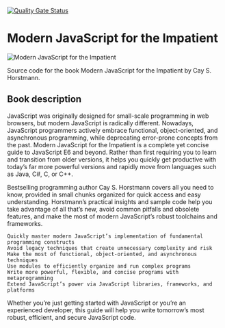 [![Quality Gate Status](https://sonarcloud.io/api/project_badges/measure?project=w3bdesign_Modern-JavaScript-for-the-Impatient&metric=alert_status)](https://sonarcloud.io/summary/new_code?id=w3bdesign_Modern-JavaScript-for-the-Impatient)

# Modern JavaScript for the Impatient

<img src="https://images-na.ssl-images-amazon.com/images/I/51Y5+ZPSaYL._SX376_BO1,204,203,200_.jpg" alt="Modern JavaScript for the Impatient" />

 Source code for the book Modern JavaScript for the Impatient by Cay S. Horstmann.
 
 ## Book description
 
JavaScript was originally designed for small-scale programming in web browsers, but modern JavaScript is radically different. Nowadays, JavaScript programmers actively embrace functional, object-oriented, and asynchronous programming, while deprecating error-prone concepts from the past. Modern JavaScript for the Impatient is a complete yet concise guide to JavaScript E6 and beyond. Rather than first requiring you to learn and transition from older versions, it helps you quickly get productive with today’s far more powerful versions and rapidly move from languages such as Java, C#, C, or C++.

Bestselling programming author Cay S. Horstmann covers all you need to know, provided in small chunks organized for quick access and easy understanding. Horstmann’s practical insights and sample code help you take advantage of all that’s new, avoid common pitfalls and obsolete features, and make the most of modern JavaScript’s robust toolchains and frameworks.

    Quickly master modern JavaScript’s implementation of fundamental programming constructs
    Avoid legacy techniques that create unnecessary complexity and risk
    Make the most of functional, object-oriented, and asynchronous techniques
    Use modules to efficiently organize and run complex programs
    Write more powerful, flexible, and concise programs with metaprogramming
    Extend JavaScript’s power via JavaScript libraries, frameworks, and platforms

Whether you’re just getting started with JavaScript or you’re an experienced developer, this guide will help you write tomorrow’s most robust, efficient, and secure JavaScript code.
